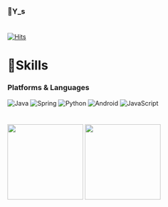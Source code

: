 ### 👋Y_s
#
<!--
**WeeYoungSeok/WeeYoungSeok** is a ✨ _special_ ✨ repository because its `README.md` (this file) appears on your GitHub profile.

Here are some ideas to get you started:

- 🔭 I’m currently working on ...
- 🌱 I’m currently learning ...
- 👯 I’m looking to collaborate on ...
- 🤔 I’m looking for help with ...
- 💬 Ask me about ...
- 📫 How to reach me: ...
- 😄 Pronouns: ...
- ⚡ Fun fact: ...
-->
[![Hits](https://hits.seeyoufarm.com/api/count/incr/badge.svg?url=https%3A%2F%2Fgithub.com%2FWeeYoungSeok&count_bg=%2379C83D&title_bg=%23555555&icon=&icon_color=%23E7E7E7&title=hits&edge_flat=false)](https://hits.seeyoufarm.com)
<br/>
# 💪Skills
### Platforms & Languages
![Java](https://img.shields.io/badge/Java-007396.svg?&style=for-the-badge&logo=Java&logoColor=white)
![Spring](https://img.shields.io/badge/Spring-6DB33F.svg?&style=for-the-badge&logo=Spring&logoColor=white)
![Python](https://img.shields.io/badge/Python-3776AB.svg?&style=for-the-badge&logo=Python&logoColor=white)
![Android](https://img.shields.io/badge/Android-3DDC84.svg?&style=for-the-badge&logo=Android&logoColor=white)
![JavaScript](https://img.shields.io/badge/JavaScript-F7DF1E.svg?&style=for-the-badge&logo=JavaScript&logoColor=white)
<br/>
#
<div>
  <img src="https://github-readme-stats.vercel.app/api?username=WeeYoungSeok&show_icons=true&border_radius=0&theme=radical&bg_color=fbfffc&title_color=000000&text_color=000000" height="170px"/>
  <img src="https://github-readme-stats.vercel.app/api/top-langs/?username=jungeun-p&layout=compact&title_color=000000&text_color=000000&border_radius=0&bg_color=fbfffc)](https://github.com/anuraghazra/github-readme-stats" height="170px"/>
</div>
